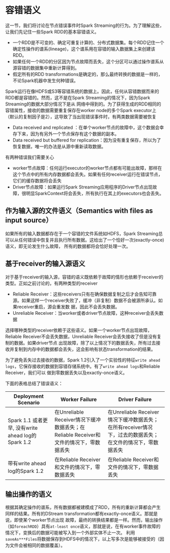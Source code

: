# 容错语义

这一节，我们将讨论在节点错误事件时Spark Streaming的行为。为了理解这些，让我们先记住一些Spark RDD的基本容错语义。

- 一个RDD是不可变的、确定可重复计算的、分布式数据集。每个RDD记住一个确定性操作的谱系(lineage)，这个谱系用在容错的输入数据集上来创建该RDD。
- 如果任何一个RDD的分区因为节点故障而丢失，这个分区可以通过操作谱系从源容错的数据集中重新计算得到。
- 假定所有的RDD transformations是确定的，那么最终转换的数据是一样的，不论Spark机器中发生何种错误。

Spark运行在像HDFS或S3等容错系统的数据上。因此，任何从容错数据而来的RDD都是容错的。然而，这不是在Spark Streaming的情况下，因为Spark Streaming的数据大部分情况下是从
网络中得到的。为了获得生成的RDD相同的容错属性，接收的数据需要重复保存在worker node的多个Spark executor上（默认的复制因子是2），这导致了当出现错误事件时，有两类数据需要被恢复

- Data received and replicated ：在单个worker节点的故障中，这个数据会幸存下来，因为有另外一个节点保存有这个数据的副本。
- Data received but buffered for replication：因为没有重复保存，所以为了恢复数据，唯一的办法是从源中重新读取数据。

有两种错误我们需要关心

- worker节点故障：任何运行executor的worker节点都有可能出故障，那样在这个节点中的所有内存数据都会丢失。如果有任何receiver运行在错误节点，它们的缓存数据将会丢失
- Driver节点故障：如果运行Spark Streaming应用程序的Driver节点出现故障，很明显SparkContext将会丢失，所有执行在其上的executors也会丢失。

## 作为输入源的文件语义（Semantics with files as input source）

如果所有的输入数据都存在于一个容错的文件系统如HDFS，Spark Streaming总可以从任何错误中恢复并且执行所有数据。这给出了一个恰好一次(exactly-once)语义，即无论发生什么故障，
所有的数据都将会恰好处理一次。

## 基于receiver的输入源语义

对于基于receiver的输入源，容错的语义既依赖于故障的情形也依赖于receiver的类型。正如之前讨论的，有两种类型的receiver

- Reliable Receiver：这些receivers只有在确保数据复制之后才会告知可靠源。如果这样一个receiver失败了，缓冲（非复制）数据不会被源所承认。如果receiver重启，源会重发数
据，因此不会丢失数据。
- Unreliable Receiver：当worker或者driver节点故障，这种receiver会丢失数据

选择哪种类型的receiver依赖于这些语义。如果一个worker节点出现故障，Reliable Receiver不会丢失数据，Unreliable Receiver会丢失接收了但是没有复制的数据。如果driver节点
出现故障，除了以上情况下的数据丢失，所有过去接收并复制到内存中的数据都会丢失，这会影响有状态transformation的结果。

为了避免丢失过去接收的数据，Spark 1.2引入了一个实验性的特征`write ahead logs`，它保存接收的数据到容错存储系统中。有了`write ahead logs`和Reliable Receiver，我们可以
做到零数据丢失以及exactly-once语义。

下面的表格总结了错误语义：

Deployment Scenario | Worker Failure | Driver Failure
--- | --- | ---
Spark 1.1 或者更早, 没有write ahead log的Spark 1.2 | 在Unreliable Receiver情况下缓冲数据丢失；在Reliable Receiver和文件的情况下，零数据丢失 | 在Unreliable Receiver情况下缓冲数据丢失；在所有receiver情况下，过去的数据丢失；在文件的情况下，零数据丢失
带有write ahead log的Spark 1.2 | 在Reliable Receiver和文件的情况下，零数据丢失 | 在Reliable Receiver和文件的情况下，零数据丢失

## 输出操作的语义

根据其确定操作的谱系，所有数据都被建模成了RDD，所有的重新计算都会产生同样的结果。所有的DStream transformation都有exactly-once语义。那就是说，即使某个worker节点出现
故障，最终的转换结果都是一样。然而，输出操作（如`foreachRDD`）具有`at-least once`语义，那就是说，在有worker事件故障的情况下，变换后的数据可能被写入到一个外部实体不止一次。
利用`saveAs***Files`将数据保存到HDFS中的情况下，以上写多次是能够被接受的（因为文件会被相同的数据覆盖）。